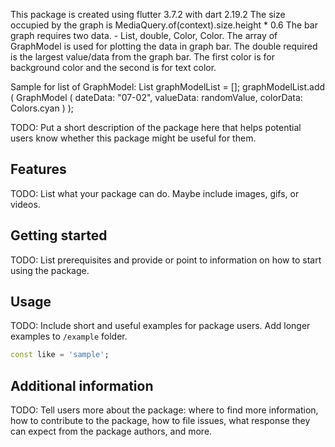 <!--
This README describes the package. If you publish this package to pub.dev,
this README's contents appear on the landing page for your package.

For information about how to write a good package README, see the guide for
[writing package pages](https://dart.dev/guides/libraries/writing-package-pages).

For general information about developing packages, see the Dart guide for
[creating packages](https://dart.dev/guides/libraries/create-library-packages)
and the Flutter guide for
[developing packages and plugins](https://flutter.dev/developing-packages).
-->

<!-- START OF NOTE -->
This package is created using flutter 3.7.2 with dart 2.19.2
The size occupied by the graph is MediaQuery.of(context).size.height * 0.6
The bar graph requires two data.
    - List<GraphModel>, double, Color, Color.
The array of GraphModel is used for plotting the data in graph bar.
The double required is the largest value/data from the graph bar.
The first color is for background color and the second is for text color.

Sample for list of GraphModel:
List<GraphModel> graphModelList = [];
 graphModelList.add
 (
    GraphModel
    (
        dateData: "07-02",
        valueData: randomValue,
        colorData: Colors.cyan
    )
 );


<!-- END OF NOTE -->
TODO: Put a short description of the package here that helps potential users
know whether this package might be useful for them.

## Features

TODO: List what your package can do. Maybe include images, gifs, or videos.

## Getting started

TODO: List prerequisites and provide or point to information on how to
start using the package.

## Usage

TODO: Include short and useful examples for package users. Add longer examples
to `/example` folder.

```dart
const like = 'sample';
```

## Additional information

TODO: Tell users more about the package: where to find more information, how to
contribute to the package, how to file issues, what response they can expect
from the package authors, and more.
